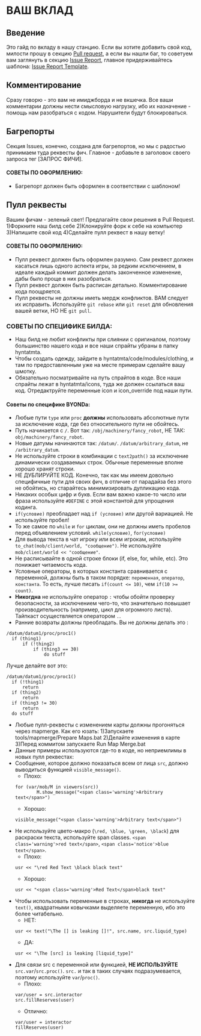 # ВАШ ВКЛАД

## Введение
Это гайд по вкладу в нашу станцию. Если вы хотите добавить свой код, милости прошу в секцию [Pull request](#pull-requests), а если вы нашли баг, то советуем вам заглянуть в секцию [Issue Report](#issues), главное придерживайтесь шаблона:
[Issue Report Template](ISSUE_TEMPLATE.md).

## Комментирование
Сразу говорю - это вам не имиджборда и не вкшечка. Все ваши комментарии должны нести смысловую нагрузку, ибо их назначение - помощь нам разобраться с кодом. Нарушители будут блокироваться.

## Багрепорты
Секция Issues, конечно, создана для багрепортов, но мы с радостью принимаем туда реквесты фич. Главное - добавьте в заголовок своего запроса тег [ЗАПРОС ФИЧИ].

#### СОВЕТЫ ПО ОФОРМЛЕНИЮ:
 - Багрепорт должен быть оформлен в соответствии с шаблоном!

## Пулл реквесты
Вашим фичам - зеленый свет! Предлагайте свои решения в Pull Request.
1)Форкните наш билд себе
2)Клонируйте форк к себе на компьютер
3)Напишите свой код
4)Сделайте пулл реквест в нашу ветку!

#### СОВЕТЫ ПО ОФОРМЛЕНИЮ:
 - Пулл реквест должен быть оформлен разумно. Сам реквест должен касаться лишь одного аспекта игры, за редким исключением, в идеале каждый коммит должен делать законченное изменение, дабы было проще в них разобраться.
 - Пулл реквест должен быть расписан детально. Комментирование кода поощряется.
 - Пулл реквесты не должны иметь мердж конфликтов. ВАМ следует их исправить. Используйте `git rebase` или `git reset` для обновления вашей ветки, НО НЕ `git pull`.

### СОВЕТЫ ПО СПЕЦИФИКЕ БИЛДА:
- Наш билд не любит конфликты при слиянии с оригиналом, поэтому большинство нашего кода и все наши спрайты убраны в папку hyntatmta.
- Чтобы создать одежду, зайдите в hyntatmta/code/modules/clothing, и там по предоставленным уже на месте примерам сделайте вашу шмотку.
- Обязательно посматривайте на путь спрайтов в коде. Все наши спрайты лежат в hyntatmta/icons, туда же должен ссылаться ваш код. Отредактруйте переменные icon и icon_override под наши пути.

#### Советы по специфике BYONDа:
 - Любые пути `type` или `proc` **должны** использовать абсолютные пути за исключение кода, где без относительного пути не обойтесь.
 - Путь начинается с `/`. Вот так: `/obj/machinery/fancy_robot`,
 НЕ ТАК: `obj/machinery/fancy_robot`.
 - Новые датумы начинаются так: `/datum/`. `/datum/arbitrary_datum`,
 не `/arbitrary_datum`.
 - Не используйте строки в комбинации с `text2path()` за исключение динамически создаваемых строк. Обычные переменные вполне хорошо хранят строки.
 - НЕ ДУБЛИРУЙТЕ КОД. Конечно, так как мы имеем довольно специфичные пути для своих фич, в отличие от парадайза без этого не обойтись, но старайтесь минимизировать дупликацию кода.
 - Никаких особых цифр и букв. Если вам важно какое-то число или фраза используйте `#DEFINE` с этой константой для упрощения кодинга.
 - `if(условие)` преобладает над `if (условие)` или другой вариацией. Не используйте пробел!
  - То же самое по `while` и `for` циклам, они не должны иметь пробелов перед объявлением условий. `while(условие)`, `for(условие)`
 - Для вывода текста в чат игроку или всем игрокам, используйте `to_chat(mob/client/world, "сообщение")`.
  Не используйте `mob/client/world << "сообщение"`.
 - Не расписывайте в одной строке блоки (if, else, for, while, etc). Это понижает читаемость кода.
 - Условные операторы, в которых константа сравнивается с переменной, должны быть в таком порядке: 
 `переменная`,  `оператор`, `константа`. То есть, лучше писать `if(count <= 10)`, чем
  `if(10 >= count)`.
 - **Никогдна** не используйте оператор `:` чтобы обойти проверку безопасности, за исключением
 чего-то, что значительно повышает производительность (например, цикл для огромного листа). Тайпкаст осуществляется оператором `.`.
 - Ранние возвраты должны преобладать. Вы не должны делать это :
  ```
  /datum/datum1/proc/proc1()
    if (thing1)
        if (!thing2)
            if (thing3 == 30)
                do stuff
  ```
  Лучше делайте вот это:
  ```
  /datum/datum1/proc/proc1()
    if (!thing1)
        return
    if (thing2)
        return
    if (thing3 != 30)
        return
    do stuff
  ```
 - Любые пулл-реквесты с изменением карты должны прогоняться через mapmerge. Как его юзать:
 1)Запускаете tools/mapmerge/Prepare Maps.bat
 2)Делайте изменения в карте
 3)Перед коммитом запускаете Run Map Merge.bat
 - Данные примеры используются где-то в коде, но неприемлимы в новых пулл реквестах:
  - Сообщение, которое должно показаться всем от лица `src`, должно выводиться функцией
  `visible_message()`.
     - Плохо:
     ```
     for (var/mob/M in viewers(src))
             M.show_message("<span class='warning'>Arbitrary text</span>")
     ```
     - Хорошо:
     ```
     visible_message("<span class='warning'>Arbitrary text</span>")
     ```
  - Не используйте цвето-макро (`\red, \blue, \green, \black`) для раскраски текста, используйте span classes. `<span class='warning'>red text</span>`,
  `<span class='notice'>blue text</span>`.
    - Плохо:
    ```
    usr << "\red Red Text \black black text"
    ```
    - Хорошо:
    ```
    usr << "<span class='warning'>Red Text</span>black text"
    ```
  - Чтобы использовать переменные в строках, **никогда** не используйте `text()`, квадратными ковычками выделяете переменную, ибо это более читабельно.
     - НЕТ:
     ```
     usr << text("\The [] is leaking []!", src.name, src.liquid_type)
     ```
     - ДА:
     ```
     usr << "\The [src] is leaking [liquid_type]"
     ```
  - Для связи src с переменной или функцией, **НЕ ИСПОЛЬЗУЙТЕ**
   `src.var`/`src.proc()`. `src.` и так в таких случаях подразумевается, поэтому используйте
   `var`/`proc()`.
     - Плохо:
     ```
     var/user = src.interactor
     src.fillReserves(user)
     ```
     - Отлично:
     ```
     var/user = interactor
     fillReserves(user)
     ```
